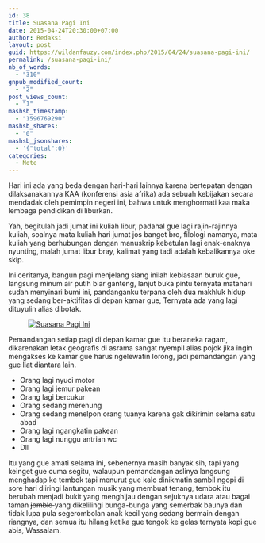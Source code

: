 ```yaml
---
id: 38
title: Suasana Pagi Ini
date: 2015-04-24T20:30:00+07:00
author: Redaksi
layout: post
guid: https://wildanfauzy.com/index.php/2015/04/24/suasana-pagi-ini/
permalink: /suasana-pagi-ini/
nb_of_words:
  - "310"
gnpub_modified_count:
  - "2"
post_views_count:
  - "1"
mashsb_timestamp:
  - "1596769290"
mashsb_shares:
  - "0"
mashsb_jsonshares:
  - '{"total":0}'
categories:
  - Note
---
```

<p class="has-drop-cap">
  Hari ini ada yang beda dengan hari-hari lainnya karena bertepatan dengan dilaksanakannya KAA (konferensi asia afrika) ada sebuah kebijakan secara mendadak oleh pemimpin negeri ini, bahwa untuk menghormati kaa maka lembaga pendidikan di liburkan.
</p>

Yah, begitulah jadi jumat ini kuliah libur, padahal gue lagi rajin-rajinnya kuliah, soalnya mata kuliah hari jumat jos banget bro, filologi namanya, mata kuliah yang berhubungan dengan manuskrip kebetulan lagi enak-enaknya nyunting, malah jumat libur bray, kalimat yang tadi adalah kebalikannya oke skip.

Ini ceritanya, bangun pagi menjelang siang inilah kebiasaan buruk gue, langsung minum air putih biar ganteng, lanjut buka pintu ternyata matahari sudah menyinari bumi ini, pandanganku terpana oleh dua makhluk hidup yang sedang ber-aktifitas di depan kamar gue, Ternyata ada yang lagi dituyulin alias dibotak.<figure class="wp-block-image size-large">

[<img src="https://wildanfauzyart.files.wordpress.com/2015/04/eb665-33deb-ptdc0061.jpg?w=768" alt="Suasana Pagi Ini" title="Suasana Pagi Ini" data-recalc-dims="1" />](https://wildanfauzyart.files.wordpress.com/2015/04/eb665-33deb-ptdc0061.jpg?w=768)</figure> 

Pemandangan setiap pagi di depan kamar gue itu beraneka ragam, dikarenakan letak geografis di asrama sangat nyempil alias pojok jika ingin mengakses ke kamar gue harus ngelewatin lorong, jadi pemandangan yang gue liat diantara lain.

  * Orang lagi nyuci motor
  * Orang lagi jemur pakean
  * Orang lagi bercukur
  * Orang sedang merenung
  * Orang sedang menelpon orang tuanya karena gak dikirimin selama satu abad
  * Orang lagi ngangkatin pakean
  * Orang lagi nunggu antrian wc
  * Dll

Itu yang gue amati selama ini, sebenernya masih banyak sih, tapi yang keinget gue cuma segitu, walaupun pemandangan aslinya langsung menghadap ke tembok tapi menurut gue kalo dinikmatin sambil ngopi di sore hari diiringi lantungan musik yang membuat tenang, tembok itu berubah menjadi bukit yang menghijau dengan sejuknya udara atau bagai taman <span style="text-decoration: line-through;">jomblo </span>yang dikelilingi bunga-bunga yang semerbak baunya dan tidak lupa pula segerombolan anak kecil yang sedang bermain dengan riangnya, dan semua itu hilang ketika gue tengok ke gelas ternyata kopi gue abis, Wassalam.